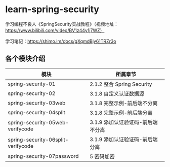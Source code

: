 # learn-spring-security
学习编程不良人《SpringSecurity实战教程》（视频地址：https://www.bilibili.com/video/BV1z44y1j7WZ）

学习笔记：https://shimo.im/docs/gXqmdBjy61TRZr3o

## 各个模块介绍
| 模块                                 | 所属章节                     |
|------------------------------------|--------------------------|
| spring-security-01                 | 2.1.2 整合 Spring Security |
| spring-security-02                 | 3.1.8 自定义认证数据源           |
| spring-security-03web              | 3.1.8 完整示例-前后端不分离        |
| spring-security-04split            | 3.1.8 完整示例-前后端分离         |
| spring-security-05web-verifycode   | 3.1.9 添加认证验证码-前后端不分离     |
| spring-security-06split-verifycode | 3.1.9 添加认证验证码-前后端分离      |
| spring-security-07password         | 5 密码加密                   |
